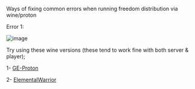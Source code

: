 Ways of fixing common errors when running freedom distribution via wine/proton

Error 1:

![image](https://github.com/user-attachments/assets/996352e6-21f1-45c2-a115-73a47bb1c626)

Try using these wine versions (these tend to work fine with both server & player);

1- [GE-Proton](https://github.com/GloriousEggroll/proton-ge-custom/releases)

2- [ElementalWarrior](https://github.com/Twig6943/ElementalWarrior-wine-binaries/releases)
